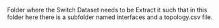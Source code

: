 
Folder where the Switch Dataset needs to be
Extract it such that in this folder here there is a subfolder named interfaces and a topology.csv file.
